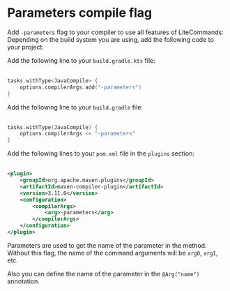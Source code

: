 # Parameters compile flag

Add `-parameters` flag to your compiler to use all features of LiteCommands:
Depending on the build system you are using, add the following code to your project:

<tabs group="languages">
<tab title="Gradle KTS" group-key="gradle">

Add the following line to your `build.gradle.kts` file:
<br/><br/>

```kotlin
tasks.withType<JavaCompile> {
    options.compilerArgs.add("-parameters")
}
```
</tab>

<tab title="Gradle Groovy" group-key="groovy">

Add the following line to your `build.gradle` file:
<br/><br/>

```kotlin
tasks.withType(JavaCompile) {
    options.compilerArgs << "-parameters"
}
```
</tab>

<tab title="Maven" group-key="maven">

Add the following lines to your `pom.xml` file in the `plugins` section:
<br/><br/>

```xml
<plugin>
    <groupId>org.apache.maven.plugins</groupId>
    <artifactId>maven-compiler-plugin</artifactId>
    <version>3.11.0</version>
    <configuration>
        <compilerArgs>
            <arg>-parameters</arg>
        </compilerArgs>
    </configuration>
</plugin>
```
</tab>
</tabs>

<tip>
Parameters are used to get the name of the parameter in the method. 
Without this flag, the name of the command arguments will be <code>arg0</code>, <code>arg1</code>, etc. 

Also you can define the name of the parameter in the <code>@Arg("name")</code> annotation.
</tip>
